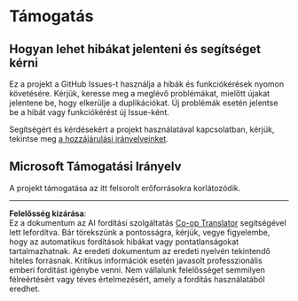 <!--
CO_OP_TRANSLATOR_METADATA:
{
  "original_hash": "c9d207ff77b4bb46e46dc2b607a8ec1a",
  "translation_date": "2025-08-28T03:20:37+00:00",
  "source_file": "SUPPORT.md",
  "language_code": "hu"
}
-->
# Támogatás

## Hogyan lehet hibákat jelenteni és segítséget kérni  

Ez a projekt a GitHub Issues-t használja a hibák és funkciókérések nyomon követésére. Kérjük, keresse meg a meglévő problémákat, mielőtt újakat jelentene be, hogy elkerülje a duplikációkat. Új problémák esetén jelentse be a hibát vagy funkciókérést új Issue-ként.

Segítségért és kérdésekért a projekt használatával kapcsolatban, kérjük, tekintse meg [a hozzájárulási irányelveinket](CONTRIBUTING.md).

## Microsoft Támogatási Irányelv  

A projekt támogatása az itt felsorolt erőforrásokra korlátozódik.

---

**Felelősség kizárása**:  
Ez a dokumentum az AI fordítási szolgáltatás [Co-op Translator](https://github.com/Azure/co-op-translator) segítségével lett lefordítva. Bár törekszünk a pontosságra, kérjük, vegye figyelembe, hogy az automatikus fordítások hibákat vagy pontatlanságokat tartalmazhatnak. Az eredeti dokumentum az eredeti nyelvén tekintendő hiteles forrásnak. Kritikus információk esetén javasolt professzionális emberi fordítást igénybe venni. Nem vállalunk felelősséget semmilyen félreértésért vagy téves értelmezésért, amely a fordítás használatából eredhet.